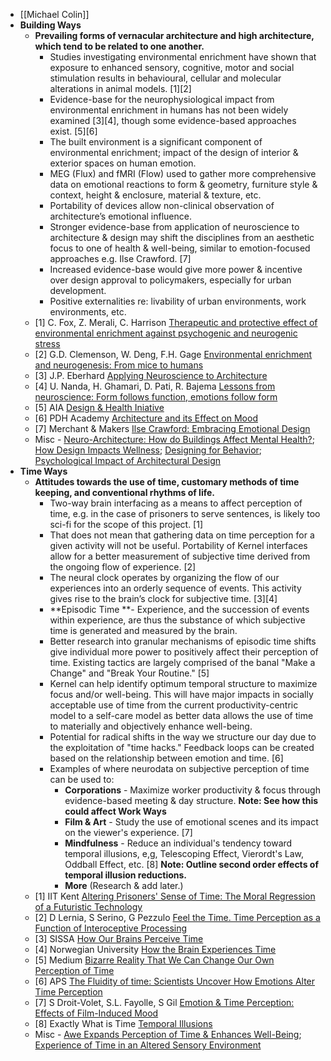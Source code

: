 - [[Michael Colin]]
- **Building Ways**
    - __Prevailing forms of vernacular architecture and high architecture, which tend to be related to one another.__
        - Studies investigating environmental enrichment have shown that exposure to enhanced sensory, cognitive, motor and social stimulation results in behavioural, cellular and molecular alterations in animal models. [1][2]
        - Evidence-base for the neurophysiological impact from environmental enrichment in humans has not been widely examined [3][4], though some evidence-based approaches exist. [5][6]
        - The built environment is a significant component of environmental enrichment; impact of the design of interior & exterior spaces on human emotion.
        - MEG (Flux) and fMRI (Flow) used to gather more comprehensive data on emotional reactions to form & geometry, furniture style & context, height & enclosure, material & texture, etc.
        - Portability of devices allow non-clinical observation of architecture’s emotional influence.
        - Stronger evidence-base from application of neuroscience to architecture & design may shift the disciplines from an aesthetic focus to one of health & well-being, similar to emotion-focused approaches e.g. Ilse Crawford. [7] 
        - Increased evidence-base would give more power & incentive over design approval to policymakers, especially for urban development. 
        - Positive externalities re: livability of urban environments, work environments, etc.
    - [1] C. Fox, Z. Merali, C. Harrison [Therapeutic and protective effect of environmental enrichment against psychogenic and neurogenic stress](https://www.sciencedirect.com/science/article/pii/S0166432806004621?via%3Dihub)
    - [2] G.D. Clemenson, W. Deng, F.H. Gage [Environmental enrichment and neurogenesis: From mice to humans](https://www.sciencedirect.com/science/article/pii/S235215461500039X?via%3Dihub)
    - [3] J.P. Eberhard [Applying Neuroscience to Architecture](https://doi.org/10.1016/j.neuron.2009.06.001)
    - [4] U. Nanda, H. Ghamari, D. Pati, R. Bajema [Lessons from neuroscience: Form follows function, emotions follow form](https://www.tandfonline.com/doi/abs/10.1080/17508975.2013.807767)
    - [5] AIA [Design & Health Iniative](http://new.aia.org/pages/3461-aias-design-and-health-initiative)
    - [6] PDH Academy [Architecture and its Effect on Mood](https://pdhacademy.com/2017/11/06/architecture-effect-mood-physical-well/)
    - [7] Merchant & Makers [Ilse Crawford: Embracing Emotional Design](http://www.merchantandmakers.com/ilse-crawford/)
    - Misc - [Neuro-Architecture: How do Buildings Affect Mental Health?](https://architecturenow.co.nz/articles/neuro-architecture-how-do-buildings-affect-mental-health/); [How Design Impacts Wellness](https://www.researchgate.net/publication/13177406_How_Design_Impacts_Wellness); [Designing for Behavior](https://www.workdesign.com/2018/02/designing-for-behavior/); [Psychological Impact of Architectural Design](https://scholarship.claremont.edu/cgi/viewcontent.cgi?article=2850&context=cmc_theses)
- **Time Ways**
    - __Attitudes towards the use of time, customary methods of time keeping, and conventional rhythms of life.__
        - Two-way brain interfacing as a means to affect perception of time, e.g. in the case of prisoners to serve sentences, is likely too sci-fi for the scope of this project. [1]
        - That does not mean that gathering data on time perception for a given activity will not be useful. Portability of Kernel interfaces allow for a better measurement of subjective time derived from the ongoing flow of experience. [2] 
        - The neural clock operates by organizing the flow of our experiences into an orderly sequence of events. This activity gives rise to the brain’s clock for subjective time. [3][4]
        - **Episodic Time **- Experience, and the succession of events within experience, are thus the substance of which subjective time is generated and measured by the brain.
        - Better research into granular mechanisms of episodic time shifts give individual more power to positively affect their perception of time. Existing tactics are largely comprised of the banal "Make a Change" and "Break Your Routine." [5]
        - Kernel can help identify optimum temporal structure to maximize focus and/or well-being. This will have major impacts in socially acceptable use of time from the current productivity-centric model to a self-care model as better data allows the use of time to materially and objectively enhance well-being. 
        - Potential for radical shifts in the way we structure our day due to the exploitation of "time hacks." Feedback loops can be created based on the relationship between emotion and time. [6]
        - Examples of where neurodata on subjective perception of time can be used to:
            - **Corporations** - Maximize worker productivity & focus through evidence-based meeting & day structure. __Note: See how this could affect Work Ways__
            - **Film & Art** - Study the use of emotional scenes and its impact on the viewer's experience. [7]
            - **Mindfulness** - Reduce an individual's tendency toward temporal illusions, e,g, Telescoping Effect, Vierordt's Law, Oddball Effect, etc. [8] __Note: Outline second order effects of temporal illusion reductions.__
            - **More** (Research & add later.)
    - [1] IIT Kent [Altering Prisoners' Sense of Time: The Moral Regression of a Futuristic Technology](http://blogs.kentlaw.iit.edu/islat/2017/02/08/753/)
    - [2] D Lernia, S Serino, G Pezzulo [Feel the Time. Time Perception as a Function of Interoceptive Processing](https://www.frontiersin.org/articles/10.3389/fnhum.2018.00074/full)
    - [3] SISSA [How Our Brains Perceive Time](https://www.technologynetworks.com/neuroscience/news/how-our-brain-perceives-time-317234)
    - [4] Norwegian University [How the Brain Experiences Time](https://neurosciencenews.com/time-perception-9771/)
    - [5] Medium [Bizarre Reality That We Can Change Our Own Perception of Time](https://medium.com/swlh/the-bizarre-reality-that-we-can-change-our-own-perception-of-time-d78619fbc496)
    - [6] APS [The Fluidity of time: Scientists Uncover How Emotions Alter Time Perception](https://www.psychologicalscience.org/observer/the-fluidity-of-time)
    - [7] S Droit-Volet, S.L. Fayolle, S Gil [Emotion & Time Perception: Effects of Film-Induced Mood](https://www.frontiersin.org/articles/10.3389/fnint.2011.00033/full)
    - [8] Exactly What is Time [Temporal Illusions](http://www.exactlywhatistime.com/psychology-of-time/temporal-illusions/)
    - Misc - [Awe Expands Perception of Time & Enhances Well-Being](https://www.gsb.stanford.edu/faculty-research/publications/awe-expands-peoples-perception-time-enhances-well-being); [Experience of Time in an Altered Sensory Environment](https://www.frontiersin.org/articles/10.3389/fnhum.2017.00487/full)
